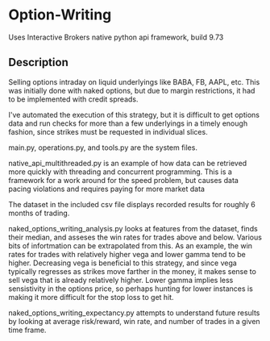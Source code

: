 # Option-Writing
Uses Interactive Brokers native python api framework, build 9.73

## Description

Selling options intraday on liquid underlyings like BABA, FB, AAPL, etc.
This was initially done with naked options, but due to margin restrictions, it had to be implemented with credit spreads.

I've automated the execution of this strategy, but it is difficult to get options data and run checks for more than a few underlyings in a 
timely enough fashion, since strikes must be requested in individual slices.

main.py, operations.py, and tools.py are the system files.

native_api_multithreaded.py is an example of how data can be retrieved more quickly with threading and concurrent programming. This is a framework for a work around for the speed problem, but causes data pacing violations and requires paying for more market data

The dataset in the included csv file displays recorded results for roughly 6 months of trading. 

naked_options_writing_analysis.py looks at features from the dataset, finds their median, and asseses the win rates for trades above and below. Various bits of infortmation can be extrapolated from this. As an example, the win rates for trades with relatively higher vega and lower gamma tend to be higher. Decreasing vega is beneficial to this strategy, and since vega typically regresses as strikes move farther in the money, it makes sense to sell vega that is already relatively higher. Lower gamma implies less sensistivity in the options price, so perhaps hunting for lower instances is making it more difficult for the stop loss to get hit.

naked_options_writing_expectancy.py attempts to understand future results by looking at average risk/reward, win rate, and number of trades in a given time frame.
